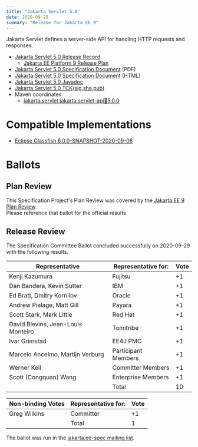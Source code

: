 ```yaml
---
title: "Jakarta Servlet 5.0"
date: 2020-09-29
summary: "Release for Jakarta EE 9"
---
```

Jakarta Servlet defines a server-side API for handling HTTP requests and responses.

* [Jakarta Servlet 5.0 Release Record](https://projects.eclipse.org/projects/ee4j.servlet/releases/5.0)
  * [Jakarta EE Platform 9 Release Plan](https://eclipse-ee4j.github.io/jakartaee-platform/jakartaee9/JakartaEE9ReleasePlan)
* [Jakarta Servlet 5.0 Specification Document](./jakarta-servlet-spec-5.0.pdf) (PDF)
* [Jakarta Servlet 5.0 Specification Document](./jakarta-servlet-spec-5.0.html) (HTML)
* [Jakarta Servlet 5.0 Javadoc](./apidocs)
* [Jakarta Servlet 5.0 TCK](https://download.eclipse.org/jakartaee/servlet/5.0/jakarta-servlet-tck-5.0.0.zip)([sig](https://download.eclipse.org/jakartaee/servlet/5.0/jakarta-servlet-tck-5.0.0.zip.sig),[sha](https://download.eclipse.org/jakartaee/servlet/5.0/jakarta-servlet-tck-5.0.0.zip.sha256),[pub](https://raw.githubusercontent.com/jakartaee/specification-committee/master/jakartaee-spec-committee.pub))
* Maven coordinates
  * [jakarta.servlet:jakarta.servlet-api:jar:5.0.0](https://search.maven.org/artifact/jakarta.servlet/jakarta.servlet-api/5.0.0/jar)


# Compatible Implementations

* [Eclipse Glassfish 6.0.0-SNAPSHOT-2020-09-06](https://download.eclipse.org/ee4j/glassfish/weekly/glassfish-6.0.0-SNAPSHOT-2020-09-06.zip)

# Ballots

## Plan Review

[//]: # (For Jakarta EE 9, the Platform Plan Review covered 95% of the Specification Projects.  For those Projects, just use the following statement in this Plan Review section:)

This Specification Project's Plan Review was covered by the [Jakarta EE 9 Plan Review](https://jakarta.ee/specifications/platform/9/).  
Please reference that ballot for the official results.

[//]: # (If your Project was required to do a standalone Plan Review...  You'll need to perform an official Plan Review ballot and record the results here.)

## Release Review

The Specification Committee Ballot concluded successfully on 2020-09-29 with the following results.

| Representative                                 | Representative for: | Vote |
|------------------------------------------------|---------------------|------|
| Kenji Kazumura                                 | Fujitsu             |  +1  |
| Dan Bandera, Kevin Sutter                      | IBM                 |  +1  |
| Ed Bratt, Dmitry Kornilov                      | Oracle              |  +1  |
| Andrew Pielage, Matt Gill                      | Payara              |  +1  |
| Scott Stark, Mark Little                       | Red Hat             |  +1  |
| David Blevins, Jean-Louis Monteiro             | Tomitribe           |  +1  |
| Ivar Grimstad                                  | EE4J PMC            |  +1  |
| Marcelo Ancelmo, Martijn Verburg               | Participant Members |  +1  |
| Werner Keil                                    | Committer Members   |  +1  |
| Scott (Congquan) Wang                          | Enterprise Members  |  +1  |
|                                                | Total               |  10  |

| Non-binding Votes                              | Representative for: | Vote |
|------------------------------------------------|---------------------|------|
| Greg Wilkins                                   | Committer           |  +1  |
|                                                | Total               |   1  |

The ballot was run in the [jakarta.ee-spec mailing list](https://www.eclipse.org/lists/jakarta.ee-spec/msg00898.html).
